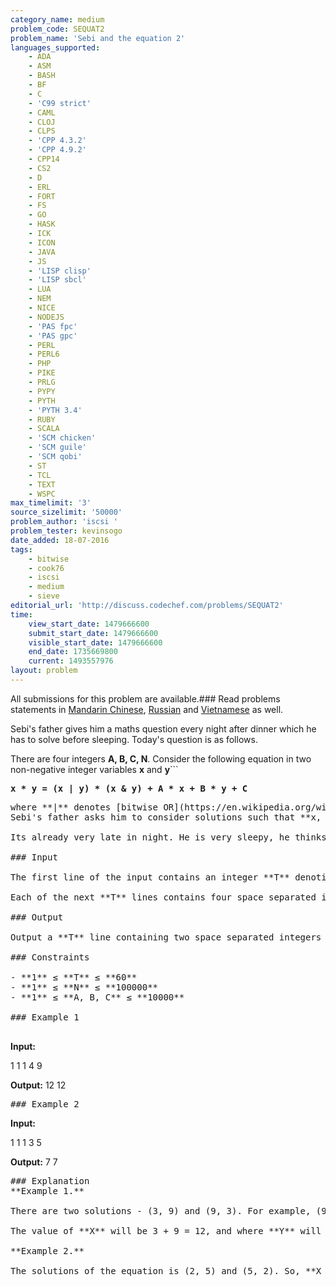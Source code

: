 ```yaml
---
category_name: medium
problem_code: SEQUAT2
problem_name: 'Sebi and the equation 2'
languages_supported:
    - ADA
    - ASM
    - BASH
    - BF
    - C
    - 'C99 strict'
    - CAML
    - CLOJ
    - CLPS
    - 'CPP 4.3.2'
    - 'CPP 4.9.2'
    - CPP14
    - CS2
    - D
    - ERL
    - FORT
    - FS
    - GO
    - HASK
    - ICK
    - ICON
    - JAVA
    - JS
    - 'LISP clisp'
    - 'LISP sbcl'
    - LUA
    - NEM
    - NICE
    - NODEJS
    - 'PAS fpc'
    - 'PAS gpc'
    - PERL
    - PERL6
    - PHP
    - PIKE
    - PRLG
    - PYPY
    - PYTH
    - 'PYTH 3.4'
    - RUBY
    - SCALA
    - 'SCM chicken'
    - 'SCM guile'
    - 'SCM qobi'
    - ST
    - TCL
    - TEXT
    - WSPC
max_timelimit: '3'
source_sizelimit: '50000'
problem_author: 'iscsi '
problem_tester: kevinsogo
date_added: 18-07-2016
tags:
    - bitwise
    - cook76
    - iscsi
    - medium
    - sieve
editorial_url: 'http://discuss.codechef.com/problems/SEQUAT2'
time:
    view_start_date: 1479666600
    submit_start_date: 1479666600
    visible_start_date: 1479666600
    end_date: 1735669800
    current: 1493557976
layout: problem
---
```

All submissions for this problem are available.###  Read problems statements in [Mandarin Chinese](http://www.codechef.com/download/translated/COOK76/mandarin/SEQUAT2.pdf), [Russian](http://www.codechef.com/download/translated/COOK76/russian/SEQUAT2.pdf) and [Vietnamese](http://www.codechef.com/download/translated/COOK76/vietnamese/SEQUAT2.pdf) as well.

Sebi's father gives him a maths question every night after dinner which he has to solve before sleeping. Today's question is as follows.

There are four integers **A, B, C, N**. Consider the following equation in two non-negative integer variables **x** and **y**```

<pre>
<b>x * y = (x | y) * (x & y) + A * x + B * y + C</b>
</pre>

<pre>where **|** denotes [bitwise OR](https://en.wikipedia.org/wiki/Bitwise_operation#OR) and **&** denotes [bitwise AND](https://en.wikipedia.org/wiki/Bitwise_operation#AND) operation.
Sebi's father asks him to consider solutions such that **x, y** don't exceed **N**. Let **X** be the sum of **x**'s for all solutions **(x, y)** and **Y** be the sum of **y**'s for all solutions **(x, y)**.

Its already very late in night. He is very sleepy, he thinks that if you can help him in telling the answer of the problem, he will just tell the answer to his father and sleep. Can you please help him?

### Input

The first line of the input contains an integer **T** denoting the number of test cases.

Each of the next **T** lines contains four space separated integers, denoting **A, B, C, N** as defined in the statement.

### Output

Output a **T** line containing two space separated integers **X** and **Y**.

### Constraints

- **1** ≤ **T** ≤ **60**
- **1** ≤ **N** ≤ **100000**
- **1** ≤ **A, B, C** ≤ **10000**

### Example 1

</pre><b>Input:</b>
1
1 1 4 9

<b>Output:</b>
12 12

<pre>### Example 2
</pre><b>Input:</b>
1 
1 1 3 5

<b>Output:</b>
7 7

<pre>### Explanation
**Example 1.**

There are two solutions - (3, 9) and (9, 3). For example, (9, 3) is a solution because: 9 | 3 = 11 and 9 & 3 = 1, so 9 \* 3 = 11 \* 1 + 1 \* 9 + 1 \* 3 + 4.

The value of **X** will be 3 + 9 = 12, and where **Y** will be 9 + 3 = 12.

**Example 2.**

The solutions of the equation is (2, 5) and (5, 2). So, **X = 7** and **Y = 7**.
